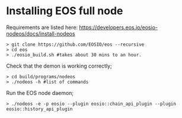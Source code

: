 # Installing EOS full node

Requirements are listed here: https://developers.eos.io/eosio-nodeos/docs/install-nodeos

```
> git clone https://github.com/EOSIO/eos --recursive 
> cd eos 
> ./eosio_build.sh #takes about 30 mins to an hour.
```

Check that the demon is working correctly;

```
> cd build/programs/nodeos
> ./nodeos -h #list of commands
```

Run the EOS node daemon;

```
> ./nodeos -e -p eosio --plugin eosio::chain_api_plugin --plugin eosio::history_api_plugin
```
